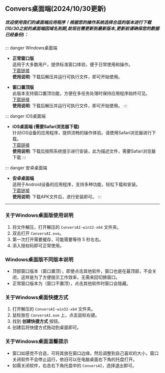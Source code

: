 ## Convers桌面端(2024/10/30更新)

##### 欢迎使用我们的桌面端应用程序！根据您的操作系统选择合适的版本进行下载(10/30之前的桌面端因域名到期,故现在需更新到最新版本,更新前请确保您的数据已经备份)：

::: danger Windows桌面端
- **正常窗口版**  
  适用于大多数用户，提供标准窗口体验，便于日常使用和操作。  
  [下载链接](https://tc.yjie.fun/ConversAI-Win64-%E7%AA%97%E5%8F%A3%E6%AD%A3%E5%B8%B8%E7%89%88.zip)  
  **使用说明**: 下载后解压并运行可执行文件，即可开始使用。

- **窗口置顶版**  
  此版本支持窗口置顶功能，方便在多任务处理时保持应用程序始终可见。  
  [下载链接](https://tc.yjie.fun/ConversAI-Win64-%E7%AA%97%E5%8F%A3%E7%BD%AE%E9%A1%B6%E7%89%88.zip)  
  **使用说明**: 下载后解压并运行可执行文件，即可开始使用。
:::

::: danger iOS桌面端
- **iOS桌面端 (需要Safari浏览器下载)**  
  针对iOS设备的应用程序，提供流畅的操作体验。请使用Safari浏览器进行下载。  
  [下载链接](https://cx.yjie.fun/convers/)  
  **使用说明**: 下载后按照系统提示进行安装，此为描述文件，需要Safari浏览器下载
:::

::: danger 安卓桌面端
- **安卓桌面端**  
  适用于Android设备的应用程序，支持多种功能，轻松下载和安装。  
  [下载链接](https://tc.yjie.fun/ConversAI_2.0.apk)  
  **使用说明**: 下载APK文件后，进行安装即可。
:::

---


### 关于Windows桌面版使用说明

1. 将文件解压，打开解压的 `ConversAI-win32-x64` 文件夹。
2. 双击打开 `ConversAI.exe`。
3. 第一次打开需要缓存，可能需要等待 5 秒左右。
4. 添入授权码即可正常使用。

### Windows桌面版不同版本说明
- 顶部窗口版本（窗口置顶），即使点击其他软件，窗口也是在最顶部，不会关闭，这样是为了方便提示工作效率，无需来回切换窗口。
- 正常窗口版本为（窗口不置顶），点击其他软件时窗口会隐藏。

### 关于Windows桌面快捷方式
1. 打开解压的 `ConversAI-win32-x64` 文件夹。
2. 鼠标放在 `ConversAI.exe` 上，点击鼠标右键。
3. 找到 **创建快捷方式** 按钮。
4. 创建后将快捷方式拖动到桌面即可。

### 关于Windows桌面温馨提示
- 窗口如感觉不合适，可将其放在窗口边缘，然后调整到自己喜欢的大小，窗口关闭软件不会停止运行，依旧可以在电脑桌面右下角的托盘打开。
- 如需关闭软件，右击右下角托盘中的 `ConversAI`，选择退出即可。
